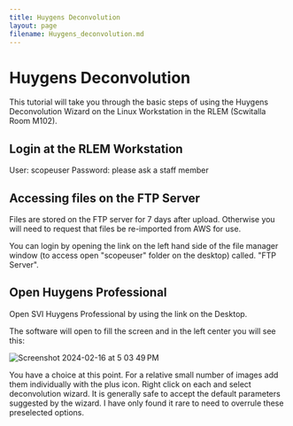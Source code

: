 ```yaml
---
title: Huygens Deconvolution
layout: page
filename: Huygens_deconvolution.md
--- 
```


# Huygens Deconvolution

This tutorial will take you through the basic steps of using the Huygens Deconvolution Wizard on the Linux Workstation in the RLEM (Scwitalla Room M102).

## Login at the RLEM Workstation
User: scopeuser
Password:  please ask a staff member

## Accessing files on the FTP Server

Files are stored on the FTP server for 7 days after upload.  Otherwise you will need to request that files be re-imported from AWS for use. 

You can login by opening the link on the left hand side of the file manager window (to access open "scopeuser" folder on the desktop) called. "FTP Server".

## Open Huygens Professional

Open SVI Huygens Professional by using the link on the Desktop. 

The software will open to fill the screen and in the left center you will see this:

![Screenshot 2024-02-16 at 5 03 49 PM](https://github.com/SLU-RMHC/SLU-RLEM-User-Documentation/assets/79376557/da55ba62-f850-4c4f-a9f2-92ec4b6502b0)

You have a choice at this point.  For a relative small number of images add them individually with the plus icon.  Right click on each and select deconvolution wizard.  It is generally safe to accept the default parameters suggested by the wizard.  I have only found it rare to need to overrule these preselected options.  







